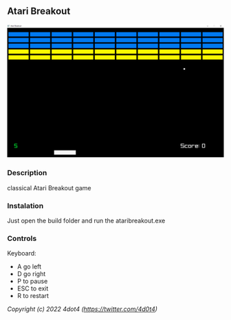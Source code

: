 

## Atari Breakout

![Atari Breakout](printscreens/printscreenBreakOut.png "$(Atari breakout)")

### Description

classical Atari Breakout game

### Instalation

Just open the build folder and run the ataribreakout.exe

### Controls

Keyboard:
 - A go left
 - D go right
 - P to pause
 - ESC to exit
 - R to restart

*Copyright (c) 2022 4dot4 (https://twitter.com/4d0t4)*

